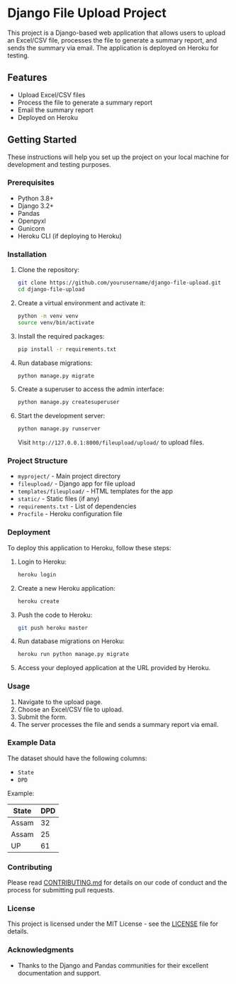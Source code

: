 # Django File Upload Project

This project is a Django-based web application that allows users to upload an Excel/CSV file, processes the file to generate a summary report, and sends the summary via email. The application is deployed on Heroku for testing.

## Features

- Upload Excel/CSV files
- Process the file to generate a summary report
- Email the summary report
- Deployed on Heroku

## Getting Started

These instructions will help you set up the project on your local machine for development and testing purposes.

### Prerequisites

- Python 3.8+
- Django 3.2+
- Pandas
- Openpyxl
- Gunicorn
- Heroku CLI (if deploying to Heroku)

### Installation

1. Clone the repository:

    ```bash
    git clone https://github.com/yourusername/django-file-upload.git
    cd django-file-upload
    ```

2. Create a virtual environment and activate it:

    ```bash
    python -m venv venv
    source venv/bin/activate
    ```

3. Install the required packages:

    ```bash
    pip install -r requirements.txt
    ```

4. Run database migrations:

    ```bash
    python manage.py migrate
    ```

5. Create a superuser to access the admin interface:

    ```bash
    python manage.py createsuperuser
    ```

6. Start the development server:

    ```bash
    python manage.py runserver
    ```

    Visit `http://127.0.0.1:8000/fileupload/upload/` to upload files.

### Project Structure

- `myproject/` - Main project directory
- `fileupload/` - Django app for file upload
- `templates/fileupload/` - HTML templates for the app
- `static/` - Static files (if any)
- `requirements.txt` - List of dependencies
- `Procfile` - Heroku configuration file

### Deployment

To deploy this application to Heroku, follow these steps:

1. Login to Heroku:

    ```bash
    heroku login
    ```

2. Create a new Heroku application:

    ```bash
    heroku create
    ```

3. Push the code to Heroku:

    ```bash
    git push heroku master
    ```

4. Run database migrations on Heroku:

    ```bash
    heroku run python manage.py migrate
    ```

5. Access your deployed application at the URL provided by Heroku.

### Usage

1. Navigate to the upload page.
2. Choose an Excel/CSV file to upload.
3. Submit the form.
4. The server processes the file and sends a summary report via email.

### Example Data

The dataset should have the following columns:

- `State`
- `DPD`

Example:

| State | DPD |
|-------|-----|
| Assam | 32  |
| Assam | 25  |
| UP    | 61  |

### Contributing

Please read [CONTRIBUTING.md](CONTRIBUTING.md) for details on our code of conduct and the process for submitting pull requests.

### License

This project is licensed under the MIT License - see the [LICENSE](LICENSE) file for details.

### Acknowledgments

- Thanks to the Django and Pandas communities for their excellent documentation and support.

